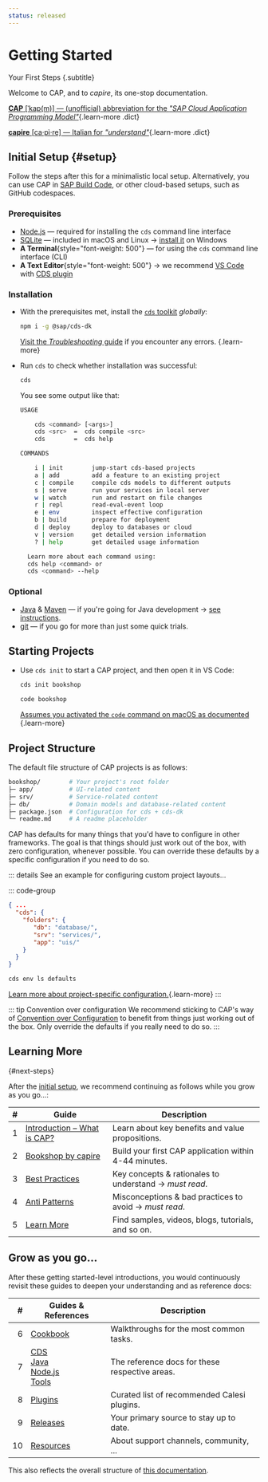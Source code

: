 ```yaml
---
status: released
---
```


# Getting Started
Your First Steps {.subtitle}

Welcome to CAP, and to *capire*, its one-stop documentation.

[**CAP** [ˈkap(m)] — (unofficial) abbreviation for the *"SAP Cloud Application Programming Model"*](https://translate.google.com/details?sl=en&text=cap){.learn-more .dict}

[**capire** [ca·pì·re] — Italian for _"understand"_](https://translate.google.com/details?sl=it&tl=en&text=capire){.learn-more .dict}

<style scoped>
  a.dict { font-family: serif; font-weight: 100 }
</style>




## Initial Setup {#setup}

Follow the steps after this for a minimalistic local setup. Alternatively, you can use CAP in [SAP Build Code](https://pages.community.sap.com/topics/build-code), or other cloud-based setups, such as GitHub codespaces.



### Prerequisites

- [Node.js](https://nodejs.org) — required for installing the `cds` command line interface
- [SQLite](https://sqlite.org) — included in macOS and Linux → [install it](https://sqlite.org/download.html) on Windows
- **A Terminal**{style="font-weight: 500"} — for using the `cds` command line interface (CLI)
- **A Text Editor**{style="font-weight: 500"} → we recommend [VS Code](https://code.visualstudio.com) with [CDS plugin](../tools/cds-editors#vscode)


### Installation

- With the prerequisites met, install the [`cds` toolkit](../tools/cds-cli) *globally*:

    ```sh
    npm i -g @sap/cds-dk
    ```

    [Visit the _Troubleshooting_ guide](troubleshooting.md) if you encounter any errors. {.learn-more}

- Run `cds` to check whether installation was successful:

  ```sh
  cds
  ```

  You see some output like that:

  ```sh
  USAGE

      cds <command> [<args>]
      cds <src>  =  cds compile <src>
      cds        =  cds help

  COMMANDS

      i | init        jump-start cds-based projects
      a | add         add a feature to an existing project
      c | compile     compile cds models to different outputs
      s | serve       run your services in local server
      w | watch       run and restart on file changes
      r | repl        read-eval-event loop
      e | env         inspect effective configuration
      b | build       prepare for deployment
      d | deploy      deploy to databases or cloud
      v | version     get detailed version information
      ? | help        get detailed usage information

    Learn more about each command using:
    cds help <command> or
    cds <command> --help

  ```



### Optional

- [Java](https://sapmachine.io) & [Maven](https://maven.apache.org/download.cgi) — if you're going for Java development → [see instructions](../java/getting-started#local).
- [git](https://git-scm.com) — if you go for more than just some quick trials.



## Starting Projects

- Use `cds init` to start a CAP project, and then open it in VS Code:

   ```sh
   cds init bookshop
   ```

   ```sh
   code bookshop
   ```
   [Assumes you activated the `code` command on macOS as documented](../tools/cds-editors#vscode) {.learn-more}



## Project Structure

The default file structure of CAP projects is as follows:

```zsh
bookshop/        # Your project's root folder
├─ app/          # UI-related content
├─ srv/          # Service-related content
├─ db/           # Domain models and database-related content
├─ package.json  # Configuration for cds + cds-dk
└─ readme.md     # A readme placeholder
```

CAP has defaults for many things that you'd have to configure in other frameworks. The goal is that things should just work out of the box, with zero configuration, whenever possible. You can override these defaults by a specific configuration if you need to do so.

::: details See an example for configuring custom project layouts...

::: code-group

```json [package.json]
{ ...
  "cds": {
    "folders": {
       "db": "database/",
       "srv": "services/",
       "app": "uis/"
    }
  }
}
```

```sh [Explore the defaults in your project]
cds env ls defaults
```

[Learn more about project-specific configuration.](../node.js/cds-env){.learn-more}
:::

::: tip Convention over configuration
We recommend sticking to CAP's way of [Convention over Configuration](https://en.wikipedia.org/wiki/Convention_over_configuration) to benefit from things just working out of the  box. Only override the defaults if you really need to do so.
:::




## Learning More
{#next-steps}

After the [initial setup](#setup), we recommend continuing as follows while you grow as you go...:

| # | Guide                                     | Description                                            |
|---|-------------------------------------------|--------------------------------------------------------|
| 1 | [Introduction – What is CAP?](../about/)  | Learn about key benefits and value propositions.       |
| 2 | [Bookshop by capire](in-a-nutshell)       | Build your first CAP application within 4-44 minutes.  |
| 3 | [Best Practices](../about/best-practices) | Key concepts & rationales to understand → *must read*. |
| 4 | [Anti Patterns](../about/bad-practices)   | Misconceptions & bad practices to avoid → *must read*. |
| 5 | [Learn More](learning-sources)            | Find samples, videos, blogs, tutorials, and so on.     |



## Grow as you go...

After these getting started-level introductions, you would continuously revisit these guides to deepen your understanding and as reference docs:

|  # | Guides & References                                                                   | Description                                    |
|---:|---------------------------------------------------------------------------------------|------------------------------------------------|
|  6 | [Cookbook](../guides/)                                                                | Walkthroughs for the most common tasks.        |
|  7 | [CDS](../cds/)<br/>[Java](../java/)<br/>[Node.js](../node.js/)<br/>[Tools](../tools/) | The reference docs for these respective areas. |
|  8 | [Plugins](../plugins/)                                                                | Curated list of recommended Calesi plugins.    |
|  9 | [Releases](../releases/)                                                              | Your primary source to stay up to date.        |
| 10 | [Resources](../resources/)                                                            | About support channels, community, ...         |


This also reflects the overall structure of [this documentation](./learning-sources.md#this-documentation).
